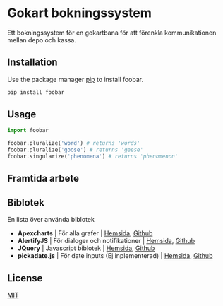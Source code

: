 # Gokart bokningssystem

Ett bokningssystem för en gokartbana för att förenkla kommunikationen mellan depo och kassa.

## Installation

Use the package manager [pip](https://pip.pypa.io/en/stable/) to install foobar.

```bash
pip install foobar
```

## Usage

```python
import foobar

foobar.pluralize('word') # returns 'words'
foobar.pluralize('goose') # returns 'geese'
foobar.singularize('phenomena') # returns 'phenomenon'
```

## Framtida arbete

## Biblotek
En lista över använda biblotek
* **Apexcharts** | För alla grafer | [Hemsida](https://apexcharts.com/), [Github](https://apexcharts.com/)
* **AlertifyJS** | För dialoger och notifikationer | [Hemsida](https://alertifyjs.com/), [Github](https://github.com/MohammadYounes/AlertifyJS)
* **JQuery** | Javascript biblotek | [Hemsida](https://jquery.com/), [Github](https://github.com/jquery/jquery)
* **pickadate.js** | För date inputs (Ej inplementerad) | [Hemsida](https://amsul.ca/pickadate.js/), [Github](https://github.com/amsul/pickadate.js)

## License
[MIT](https://choosealicense.com/licenses/mit/)
